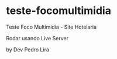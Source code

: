 # teste-focomultimidia
Teste Foco Multimidia - Site Hotelaria 

Rodar usando Live Server

by Dev Pedro Lira
